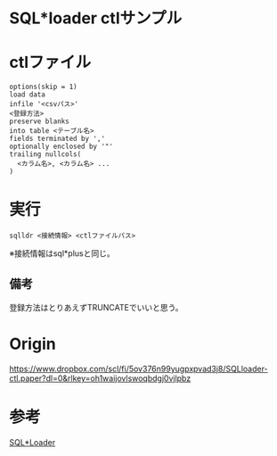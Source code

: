# SQL*loader ctlサンプル

# ctlファイル

```
options(skip = 1)
load data
infile '<csvパス>'
<登録方法>
preserve blanks
into table <テーブル名>
fields terminated by ','
optionally enclosed by '"'
trailing nullcols(
  <カラム名>, <カラム名> ...
)
```

# 実行
```
sqlldr <接続情報> <ctlファイルパス>
```

※接続情報はsql*plusと同じ。

## 備考

登録方法はとりあえずTRUNCATEでいいと思う。

# Origin

https://www.dropbox.com/scl/fi/5ov376n99yugpxpvad3j8/SQLloader-ctl.paper?dl=0&rlkey=oh1waijovlswoqbdgj0vjlpbz

# 参考

[SQL*Loader](https://www.ne.jp/asahi/hishidama/home/tech/oracle/sqlldr.html)
